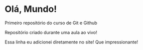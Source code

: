 # Olá, Mundo!
 Primeiro repositório do curso de Git e Github

Repositório criado durante uma aula ao vivo!

Essa linha eu adicionei diretamente no site! Que impressionante!
